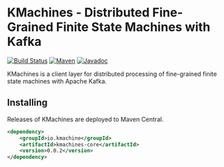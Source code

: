 # KMachines - Distributed Fine-Grained Finite State Machines with Kafka

[![Build Status][github-actions-shield]][github-actions-link]
[![Maven][maven-shield]][maven-link]
[![Javadoc][javadoc-shield]][javadoc-link]

[github-actions-shield]: https://github.com/rayokota/kmachines/workflows/build/badge.svg?branch=master
[github-actions-link]: https://github.com/rayokota/kmachines/actions
[maven-shield]: https://img.shields.io/maven-central/v/io.kmachine/kmachines-core.svg
[maven-link]: https://search.maven.org/#search%7Cga%7C1%7Cio.kmachine
[javadoc-shield]: https://javadoc.io/badge/io.kmachine/kmachines-core.svg?color=blue
[javadoc-link]: https://javadoc.io/doc/io.kmachine/kmachines-core

KMachines is a client layer for distributed processing of fine-grained finite state machines with Apache Kafka. 

## Installing

Releases of KMachines are deployed to Maven Central.

```xml
<dependency>
    <groupId>io.kmachine</groupId>
    <artifactId>kmachines-core</artifactId>
    <version>0.0.2</version>
</dependency>
```

